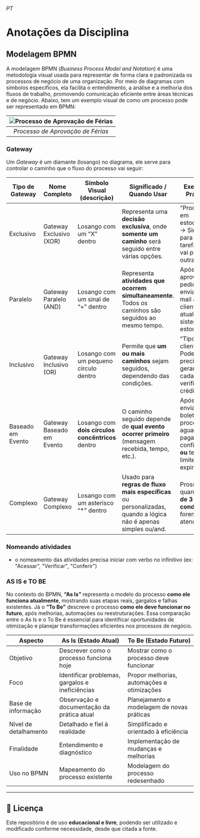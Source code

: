 ###### PT

# Anotações da Disciplina

## Modelagem BPMN

A modelagem BPMN (*Business Process Model and Notation*) é uma metodologia visual usada para representar de forma clara e padronizada os processos de negócio de uma organização. Por meio de diagramas com símbolos específicos, ela facilita o entendimento, a análise e a melhoria dos fluxos de trabalho, promovendo comunicação eficiente entre áreas técnicas e de negócio. Abaixo, tem um exemplo visual de como um processo pode ser representado em BPMN:

<div align="center">
  
| ![Processo de Aprovação de Férias](./processo_de_aprovacao_de_ferias) |
|:--:|
| *Processo de Aprovação de Férias* |

</div>

### Gateway

Um *Gateway* é um diamante (losango) no diagrama, ele serve para controlar o caminho que o fluxo do processo vai seguir:

| Tipo de Gateway | Nome Completo | Símbolo Visual (descrição) | Significado / Quando Usar | Exemplo Prático |
|------------------|----------------|-----------------------------|----------------------------|------------------|
| Exclusivo | Gateway Exclusivo (XOR) | Losango com um “X” dentro | Representa uma **decisão exclusiva**, onde **somente um caminho** será seguido entre várias opções. | “Produto em estoque?” → Sim vai para uma tarefa, Não vai para outra. |
| Paralelo | Gateway Paralelo (AND) | Losango com um sinal de “+” dentro | Representa **atividades que ocorrem simultaneamente**. Todos os caminhos são seguidos ao mesmo tempo. | Após aprovar pedido, enviar e-mail ao cliente **e** atualizar sistema de estoque. |
| Inclusivo | Gateway Inclusivo (OR) | Losango com um pequeno círculo dentro | Permite que **um ou mais caminhos** sejam seguidos, dependendo das condições. | “Tipo de cliente?” → Pode precisar gerar cadastro **e** verificar crédito. |
| Baseado em Evento | Gateway Baseado em Evento | Losango com **dois círculos concêntricos** dentro | O caminho seguido depende de **qual evento ocorrer primeiro** (mensagem recebida, tempo, etc.). | Após enviar boleto, o processo aguarda: pagamento confirmado **ou** tempo limite expirado. |
| Complexo | Gateway Complexo | Losango com um asterisco “*” dentro | Usado para **regras de fluxo mais específicas** ou personalizadas, quando a lógica não é apenas simples ou/and. | Prosseguir quando **2 de 3 condições** forem atendidas. |


### Nomeando atividades

* o nomeamento das atividades precisa iniciar com verbo no infinitivo (ex: "Acessar", "Verificar", "Conferir")

### AS IS e TO BE

No contexto do BPMN, **“As Is”** representa o modelo do processo **como ele funciona atualmente**, mostrando suas etapas reais, gargalos e falhas existentes. Já o **“To Be”** descreve o processo **como ele deve funcionar no futuro**, após melhorias, automações ou reestruturações. Essa comparação entre o As Is e o To Be é essencial para identificar oportunidades de otimização e planejar transformações eficientes nos processos de negócio.

<div align="center">

| Aspecto                  | As Is (Estado Atual)                              | To Be (Estado Futuro)                              |
|---------------------------|---------------------------------------------------|----------------------------------------------------|
| Objetivo                 | Descrever como o processo funciona hoje           | Mostrar como o processo deve funcionar             |
| Foco                     | Identificar problemas, gargalos e ineficiências   | Propor melhorias, automações e otimizações         |
| Base de informação        | Observação e documentação da prática atual        | Planejamento e modelagem de novas práticas         |
| Nível de detalhamento     | Detalhado e fiel à realidade                      | Simplificado e orientado à eficiência              |
| Finalidade                | Entendimento e diagnóstico                        | Implementação de mudanças e melhorias              |
| Uso no BPMN               | Mapeamento do processo existente                  | Modelagem do processo redesenhado                  |

</div>

---

## 📜 Licença
Este repositório é de uso **educacional e livre**, podendo ser utilizado e modificado conforme necessidade, desde que citada a fonte.


